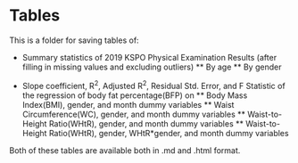 # Tables

This is a folder for saving tables of:  

* Summary statistics of 2019 KSPO Physical Examination Results (after filling in missing values and excluding outliers)
** By age
** By gender  

* Slope coefficient, R<sup>2</sup>, Adjusted R<sup>2</sup>, Residual Std. Error, and F Statistic of the regression of body fat percentage(BFP) on
** Body Mass Index(BMI), gender, and month dummy variables
** Waist Circumference(WC), gender, and month dummy variables
** Waist-to-Height Ratio(WHtR), gender, and month dummy variables
** Waist-to-Height Ratio(WHtR), gender, WHtR*gender, and month dummy variables  

Both of these tables are available both in .md and .html format.
